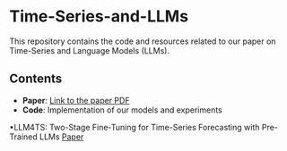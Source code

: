 # Time-Series-and-LLMs

This repository contains the code and resources related to our paper on Time-Series and Language Models (LLMs).


## Contents

- **Paper**: [Link to the paper PDF](#)
- **Code**: Implementation of our models and experiments


•LLM4TS: Two-Stage Fine-Tuning for Time-Series Forecasting with Pre-Trained LLMs [Paper](https://arxiv.org/pdf/2308.08469)
